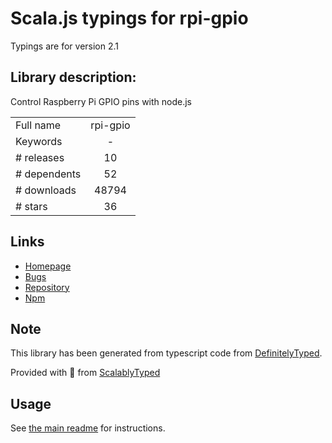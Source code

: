 
# Scala.js typings for rpi-gpio

Typings are for version 2.1

## Library description:
Control Raspberry Pi GPIO pins with node.js

|                    |                 |
| ------------------ | :-------------: |
| Full name          | rpi-gpio |
| Keywords           | - |
| # releases         | 10 |
| # dependents       | 52 |
| # downloads        | 48794 |
| # stars            | 36 |

## Links
- [Homepage](https://github.com/JamesBarwell/rpi-gpio.js#readme)
- [Bugs](https://github.com/JamesBarwell/rpi-gpio.js/issues)
- [Repository](https://github.com/JamesBarwell/rpi-gpio.js)
- [Npm](https://www.npmjs.com/package/rpi-gpio)
    


## Note
This library has been generated from typescript code from [DefinitelyTyped](https://definitelytyped.org).

Provided with :purple_heart: from [ScalablyTyped](https://github.com/oyvindberg/ScalablyTyped)

## Usage
See [the main readme](../../readme.md) for instructions.


